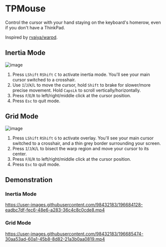 # TPMouse
Control the cursor with your hand staying on the keyboard's homerow, even if you don't have a ThinkPad. 

Inspired by [rvaiya/warpd](https://github.com/rvaiya/warpd).

## Inertia Mode
![image](https://user-images.githubusercontent.com/98432183/196675010-b380b898-6e97-4aa9-baf4-c35e0fb185fe.png)

1. Press `LShift` `RShift` `C` to activate inertia mode. You'll see your main cursor switched to a crosshair.
2. Use `I`/`J`/`K`/`L` to move the cursor, hold `Shift` to brake for slower/more precise movement. Hold `CapsLk` to scroll vertically/horizontally.
3. Press `F`/`E`/`R` to left/right/middle click at the cursor position.
4. Press `Esc` to quit mode.


## Grid Mode
![image](https://user-images.githubusercontent.com/98432183/196675614-28eff1a1-c074-48a5-9ebe-ae8bf969e853.png)

1. Press `LShift` `RShift` `G` to activate overlay. You'll see your main cursor switched to a crosshair, and a thin grey border surrounding your screen.
2. Press `I`/`J`/`K`/`L` to bisect the warp region and move your cursor to its center.
3. Press `F`/`E`/`R` to left/right/middle click at the cursor position.
4. Press `Esc` to quit mode.


## Demonstration

### Inertia Mode

https://user-images.githubusercontent.com/98432183/196684128-eadbc7df-fec6-48e6-a283-36c4c8c0cde8.mp4

### Grid Mode

https://user-images.githubusercontent.com/98432183/196685474-30aa53ad-60a1-45b8-8d82-21a3b0aa0819.mp4

